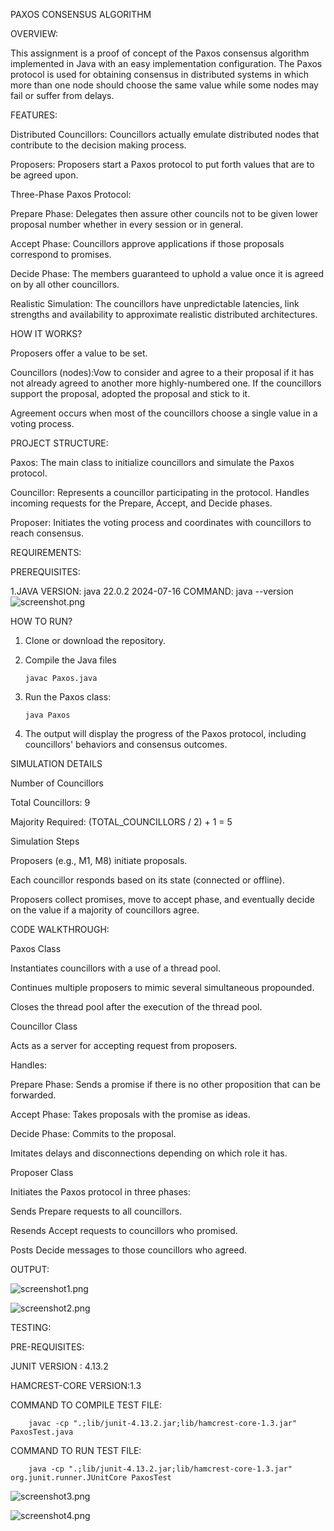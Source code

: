 PAXOS CONSENSUS ALGORITHM 

OVERVIEW:
    
  This assignment is a proof of concept of the Paxos consensus algorithm implemented in Java with an easy implementation configuration. The Paxos protocol is used for obtaining consensus in distributed systems in which more than one node should choose the same value while some nodes may fail or suffer from delays.

FEATURES:

Distributed Councillors: Councillors actually emulate distributed nodes that contribute to the decision making process.

Proposers: Proposers start a Paxos protocol to put forth values that are to be agreed upon.

Three-Phase Paxos Protocol:

Prepare Phase: Delegates then assure other councils not to be given lower proposal number whether in every session or in general.

Accept Phase: Councillors approve applications if those proposals correspond to promises.

Decide Phase: The members guaranteed to uphold a value once it is agreed on by all other councillors.

Realistic Simulation: The councillors have unpredictable latencies, link strengths and availability to approximate realistic distributed architectures.

HOW IT WORKS?

Proposers offer a value to be set.

Councillors (nodes):Vow to consider and agree to a their proposal if it has not already agreed to another more highly-numbered one.
If the councillors support the proposal, adopted the proposal and stick to it.

Agreement occurs when most of the councillors choose a single value in a voting process.

PROJECT STRUCTURE:

Paxos:
The main class to initialize councillors and simulate the Paxos protocol.

Councillor:
Represents a councillor participating in the protocol.
Handles incoming requests for the Prepare, Accept, and Decide phases.

Proposer:
Initiates the voting process and coordinates with councillors to reach consensus.

REQUIREMENTS:

PREREQUISITES:

1.JAVA
  VERSION:  java 22.0.2 2024-07-16 
  COMMAND: java --version
  ![screenshot.png](images%2Fscreenshot.png)

HOW TO RUN?

1. Clone or download the repository.
2. Compile the Java files 

       javac Paxos.java
3. Run the Paxos class:
        
       java Paxos
4. The output will display the progress of the Paxos protocol, including councillors' behaviors and consensus outcomes.

SIMULATION DETAILS

Number of Councillors

Total Councillors: 9

Majority Required: (TOTAL_COUNCILLORS / 2) + 1 = 5

Simulation Steps

Proposers (e.g., M1, M8) initiate proposals.

Each councillor responds based on its state (connected or offline).

Proposers collect promises, move to accept phase, and eventually decide on the value if a majority of councillors agree.

CODE WALKTHROUGH:

Paxos Class

Instantiates councillors with a use of a thread pool.

Continues multiple proposers to mimic several simultaneous propounded.

Closes the thread pool after the execution of the thread pool.

Councillor Class

Acts as a server for accepting request from proposers.

Handles:

Prepare Phase: Sends a promise if there is no other proposition that can be forwarded.

Accept Phase: Takes proposals with the promise as ideas.

Decide Phase: Commits to the proposal.

Imitates delays and disconnections depending on which role it has.

Proposer Class

Initiates the Paxos protocol in three phases:

Sends Prepare requests to all councillors.

Resends Accept requests to councillors who promised.

Posts Decide messages to those councillors who agreed.

OUTPUT:

 ![screenshot1.png](images%2Fscreenshot1.png)

 ![screenshot2.png](images%2Fscreenshot2.png)
 
TESTING:

PRE-REQUISITES:

JUNIT VERSION : 4.13.2

HAMCREST-CORE VERSION:1.3



COMMAND TO COMPILE TEST FILE:

        javac -cp ".;lib/junit-4.13.2.jar;lib/hamcrest-core-1.3.jar" PaxosTest.java 

COMMAND TO RUN TEST FILE:

        java -cp ".;lib/junit-4.13.2.jar;lib/hamcrest-core-1.3.jar" org.junit.runner.JUnitCore PaxosTest

  ![screenshot3.png](images%2Fscreenshot3.png)

  ![screenshot4.png](images%2Fscreenshot4.png)
  
